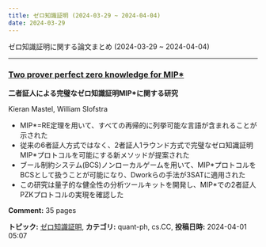 ```yaml
---
title: ゼロ知識証明 (2024-03-29 ~ 2024-04-04)
date: 2024-03-29
---
```


ゼロ知識証明に関する論文まとめ (2024-03-29 ~ 2024-04-04)


- - -

### [Two prover perfect zero knowledge for MIP*](http://arxiv.org/abs/2404.00926)

**二者証人による完璧なゼロ知識証明MIP*に関する研究**

Kieran Mastel, William Slofstra

- MIP*=RE定理を用いて、すべての再帰的に列挙可能な言語が含まれることが示された
- 従来の6者証人方式ではなく、2者証人1ラウンド方式で完璧なゼロ知識証明MIP*プロトコルを可能にする新メソッドが提案された
- ブール制約システム(BCS)ノンローカルゲームを用いて、MIP*プロトコルをBCSとして扱うことが可能になり、Dworkらの手法が3SATに適用された
- この研究は量子的な健全性の分析ツールキットを開発し、MIP*での2者証人PZKプロトコルの実現を確認した

**Comment:** 35 pages

**トピック:** [ゼロ知識証明](../../zkp), **カテゴリ:** quant-ph, cs.CC, **投稿日時:** 2024-04-01 05:07
